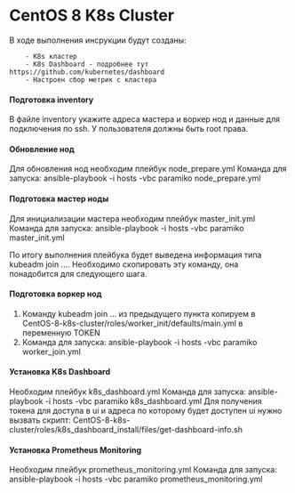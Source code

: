 # CentOS 8 K8s Cluster

В ходе выполнения инсрукции будут созданы:
```
    - K8s кластер
    - K8s Dashboard - подробнее тут https://github.com/kubernetes/dashboard
    - Настроен сбор метрик с кластера
```

#### Подготовка inventory
В файле inventory укажите адреса мастера и воркер нод и данные для подключения по ssh. У пользователя должны быть root права.

#### Обновление нод
Для обновления нод необходим плейбук node_prepare.yml
Команда для запуска: ansible-playbook -i hosts -vbc paramiko node_prepare.yml

#### Подготовка мастер ноды
Для инициализации мастера необходим плейбук master_init.yml
Команда для запуска: ansible-playbook -i hosts -vbc paramiko master_init.yml

По итогу выполнения плейбука будет выведена информация типа kubeadm join ....
Необходимо скопировать эту команду, она понадобится для следующего шага.

#### Подготовка воркер нод
1. Команду kubeadm join ... из предыдущего пункта копируем в CentOS-8-k8s-cluster/roles/worker_init/defaults/main.yml в переменную TOKEN
2. Команда для запуска: ansible-playbook -i hosts -vbc paramiko worker_join.yml

#### Установка K8s Dashboard
Необходим плейбук k8s_dashboard.yml
Команда для запуска: ansible-playbook -i hosts -vbc paramiko k8s_dashboard.yml
Для получения токена для доступа в ui и адреса по которому будет доступен ui нужно вызвать скрипт: CentOS-8-k8s-cluster/roles/k8s_dashboard_install/files/get-dashboard-info.sh

#### Установка Prometheus Monitoring
Необходим плейбук prometheus_monitoring.yml
Команда для запуска: ansible-playbook -i hosts -vbc paramiko prometheus_monitoring.yml
